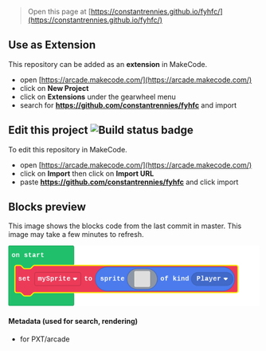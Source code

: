  


> Open this page at [https://constantrennies.github.io/fyhfc/](https://constantrennies.github.io/fyhfc/)

## Use as Extension

This repository can be added as an **extension** in MakeCode.

* open [https://arcade.makecode.com/](https://arcade.makecode.com/)
* click on **New Project**
* click on **Extensions** under the gearwheel menu
* search for **https://github.com/constantrennies/fyhfc** and import

## Edit this project ![Build status badge](https://github.com/constantrennies/fyhfc/workflows/MakeCode/badge.svg)

To edit this repository in MakeCode.

* open [https://arcade.makecode.com/](https://arcade.makecode.com/)
* click on **Import** then click on **Import URL**
* paste **https://github.com/constantrennies/fyhfc** and click import

## Blocks preview

This image shows the blocks code from the last commit in master.
This image may take a few minutes to refresh.

![A rendered view of the blocks](https://github.com/constantrennies/fyhfc/raw/master/.github/makecode/blocks.png)

#### Metadata (used for search, rendering)

* for PXT/arcade
<script src="https://makecode.com/gh-pages-embed.js"></script><script>makeCodeRender("{{ site.makecode.home_url }}", "{{ site.github.owner_name }}/{{ site.github.repository_name }}");</script>
